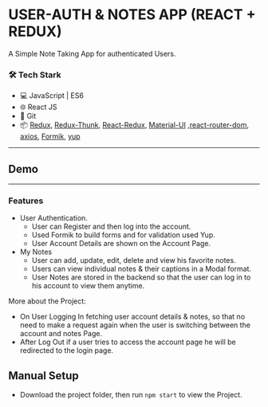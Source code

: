 # USER-AUTH & NOTES APP (REACT + REDUX)     

A Simple Note Taking App for authenticated Users.

### 🛠️ Tech Stark

- 💻 JavaScript | ES6
- 🌐 React JS
- 🔧 Git 
- 📦 [Redux](https://github.com/reduxjs/redux), [Redux-Thunk](https://github.com/reduxjs/redux-thunk), [React-Redux](https://github.com/reduxjs/react-redux), [Material-UI](https://github.com/mui-org/material-ui) ,[react-router-dom](https://www.npmjs.com/package/react-router-dom), [axios](https://www.npmjs.com/package/axios), [Formik](https://github.com/formium/formik), [yup](https://github.com/jquense/yup)

---
## Demo



---
### Features

- User Authentication.
  - User can Register and then log into the account.
  - Used Formik to build forms and for validation used Yup.
  - User Account Details are shown on the Account Page.
- My Notes
  - User can add, update, edit, delete and view his favorite notes.
  - Users can view individual notes & their captions in a Modal format.
  - User Notes are stored in the backend so that the user can log in to his account to view them anytime.

More about the Project:
 - On User Logging In fetching user account details & notes, so that no need to make a request again when the user is switching between the account and notes Page.
  - After Log Out if a user tries to access the account page he will be redirected to the login page.

## Manual Setup
- Download the project folder, then run `npm start` to view the Project.